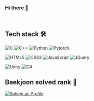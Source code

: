 ### Hi there 👋

<br />

<h2> Tech stack 🛠️ </h2>

![C](https://img.shields.io/badge/C-A8B9CC?style=flat-square&logo=C&logoColor=white)
![C++](https://img.shields.io/badge/C++-00599C?style=flat-square&logo=cplusplus&logoColor=white)
![Python](https://img.shields.io/badge/Python-3776AB?style=flat-square&logo=Python&logoColor=white)
![Pytorch](https://img.shields.io/badge/Pytorch-EE4C2C?style=flat-square&logo=Pytorch&logoColor=white)

![HTML5](https://img.shields.io/badge/HTML5-E34F26?style=flat-square&logo=HTML5&logoColor=white)
![CSS3](https://img.shields.io/badge/CSS3-1572B6?style=flat-square&logo=CSS3&logoColor=white)
![JavaScript](https://img.shields.io/badge/JavaScript-F7DF1E?style=flat-square&logo=JavaScript&logoColor=white)
![JQuery](https://img.shields.io/badge/JQuery-0769AD?style=flat-square&logo=JQuery&logoColor=white)

![Unity](https://img.shields.io/badge/Unity-000000?style=flat-square&logo=unity&logoColor=white)
![C#](https://img.shields.io/badge/C%23-239120?style=flat-square&logo=csharp&logoColor=white)

<h2> Baekjoon solved rank 🏅 </h2>

[![Solved.ac Profile](http://mazassumnida.wtf/api/generate_badge?boj=sekwang)](https://solved.ac/sekwang)

<!--
**skl0726/skl0726** is a ✨ _special_ ✨ repository because its `README.md` (this file) appears on your GitHub profile.

Here are some ideas to get you started:

- 🔭 I’m currently working on ...
- 🌱 I’m currently learning ...
- 👯 I’m looking to collaborate on ...
- 🤔 I’m looking for help with ...
- 💬 Ask me about ...
- 📫 How to reach me: ...
- 😄 Pronouns: ...
- ⚡ Fun fact: ...
-->
